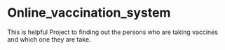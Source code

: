 # Online_vaccination_system
This is helpful Project to finding out the persons who are taking vaccines and which one they are take.
